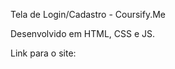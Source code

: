 Tela de Login/Cadastro - Coursify.Me


<p>Desenvolvido em HTML, CSS e JS.</p>


<p>Link para o site: </p>


<img src="">
